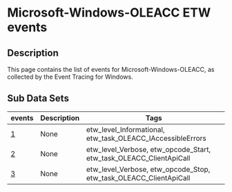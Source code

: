 # Microsoft-Windows-OLEACC ETW events

## Description
This page contains the list of events for Microsoft-Windows-OLEACC, as collected by the Event Tracing for Windows.

## Sub Data Sets
|events|Description|Tags|
|---|---|---|
|[1](events/event-1.md)|None|etw_level_Informational, etw_task_OLEACC_IAccessibleErrors|
|[2](events/event-2.md)|None|etw_level_Verbose, etw_opcode_Start, etw_task_OLEACC_ClientApiCall|
|[3](events/event-3.md)|None|etw_level_Verbose, etw_opcode_Stop, etw_task_OLEACC_ClientApiCall|
